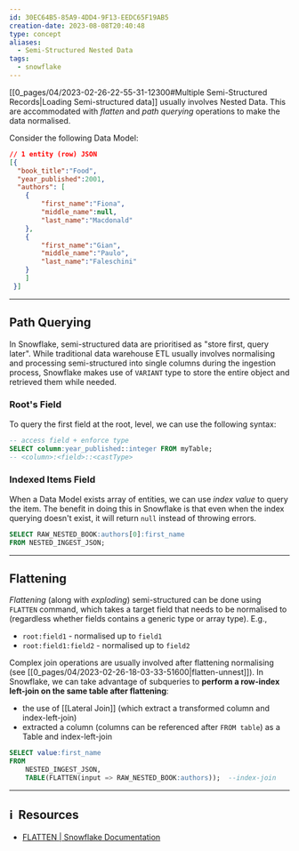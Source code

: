 ```yaml
---
id: 30EC64B5-85A9-4DD4-9F13-EEDC65F19AB5
creation-date: 2023-08-08T20:40:48
type: concept
aliases:
  - Semi-Structured Nested Data
tags:
  - snowflake
---
```


[[0_pages/04/2023-02-26-22-55-31-12300#Multiple Semi-Structured Records|Loading Semi-structured data]] usually involves Nested Data. This are accommodated with *flatten* and *path querying* operations to make the data normalised. 

Consider the following Data Model: 

```json
// 1 entity (row) JSON
[{
  "book_title":"Food",
  "year_published":2001,
  "authors": [
	{
    	"first_name":"Fiona",
    	"middle_name":null,
    	"last_name":"Macdonald"
  	},
 	{
    	"first_name":"Gian",
    	"middle_name":"Paulo",
    	"last_name":"Faleschini"
  	}
	]
 }]
```

---
## Path Querying

In Snowflake, semi-structured data are prioritised as "store first, query later". While traditional data warehouse ETL usually involves normalising and processing semi-structured into single columns during the ingestion process, Snowflake makes use of `VARIANT` type to store the entire object and retrieved them while needed. 

### Root's Field

To query the first field at the root, level, we can use the following syntax:  

```sql 
-- access field + enforce type
SELECT column:year_published::integer FROM myTable; 
-- <column>:<field>::<castType>
```

### Indexed Items Field

When a Data Model exists array of entities, we can use *index value* to query the item. The benefit in doing this in Snowflake is that even when the index querying doesn't exist, it will return `null` instead of throwing errors.

```sql
SELECT RAW_NESTED_BOOK:authors[0]:first_name
FROM NESTED_INGEST_JSON;
```

---
## Flattening

*Flattening* (along with *exploding*) semi-structured can be done using `FLATTEN` command, which takes a target field that needs to be normalised to (regardless whether fields contains a generic type or array type). E.g.,
- `root:field1` - normalised up to `field1`
- `root:field1:field2` - normalised up to `field2`

Complex join operations are usually involved after flattening normalising (see [[0_pages/04/2023-02-26-18-03-33-51600|flatten-unnest]]). In Snowflake, we can take advantage of subqueries to **perform a row-index left-join on the same table after flattening**:
- the use of [[Lateral Join]] (which extract a transformed column and index-left-join)
- extracted a column (columns can be referenced after `FROM table`) as a Table and index-left-join 

```sql
SELECT value:first_name
FROM     
    NESTED_INGEST_JSON, 
    TABLE(FLATTEN(input => RAW_NESTED_BOOK:authors));  --index-join
```


---
## ℹ️  Resources
- [FLATTEN | Snowflake Documentation](https://docs.snowflake.com/en/sql-reference/functions/flatten)